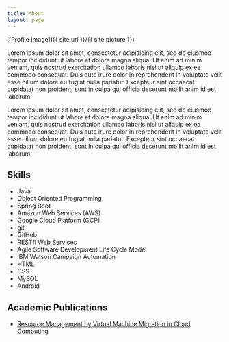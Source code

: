 ```yaml
---
title: About
layout: page
---
```

![Profile Image]({{ site.url }}/{{ site.picture }})

<p>Lorem ipsum dolor sit amet, consectetur adipisicing elit, sed do eiusmod
tempor incididunt ut labore et dolore magna aliqua. Ut enim ad minim veniam,
quis nostrud exercitation ullamco laboris nisi ut aliquip ex ea commodo
consequat. Duis aute irure dolor in reprehenderit in voluptate velit esse
cillum dolore eu fugiat nulla pariatur. Excepteur sint occaecat cupidatat non
proident, sunt in culpa qui officia deserunt mollit anim id est laborum.</p>

<p>Lorem ipsum dolor sit amet, consectetur adipisicing elit, sed do eiusmod
tempor incididunt ut labore et dolore magna aliqua. Ut enim ad minim veniam,
quis nostrud exercitation ullamco laboris nisi ut aliquip ex ea commodo
consequat. Duis aute irure dolor in reprehenderit in voluptate velit esse
cillum dolore eu fugiat nulla pariatur. Excepteur sint occaecat cupidatat non
proident, sunt in culpa qui officia deserunt mollit anim id est laborum.</p>

<h2>Skills</h2>

<ul class="skill-list">
	<li>Java</li>
	<li>Object Oriented Programming</li>
	<li>Spring Boot</li>
	<li>Amazon Web Services (AWS)</li>
	<li>Google Cloud Platform (GCP)</li>
	<li>git</li>
	<li>GitHub</li>
	<li>RESTfl Web Services</li>
	<li>Agile Software Development Life Cycle Model</li>
	<li>IBM Watson Campaign Automation</li>
	<li>HTML</li>
	<li>CSS</li>
	<li>MySQL</li>
	<li>Android</li>
</ul>

<h2>Academic Publications</h2>

<ul>
	<li><a href="https://ijcsmc.com/docs/papers/December2015/V4I12201568.pdf">Resource Management by Virtual Machine Migration in Cloud Computing</a></li>
</ul>

